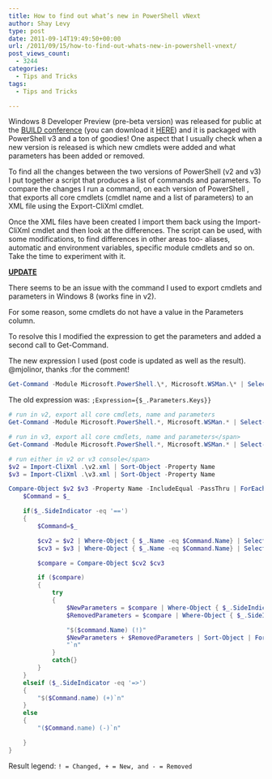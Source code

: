 ```yaml
---
title: How to find out what’s new in PowerShell vNext
author: Shay Levy
type: post
date: 2011-09-14T19:49:50+00:00
url: /2011/09/15/how-to-find-out-whats-new-in-powershell-vnext/
post_views_count:
  - 3244
categories:
  - Tips and Tricks
tags:
  - Tips and Tricks

---
```

Windows 8 Developer Preview (pre-beta version) was released for public at the [BUILD conference][1] (you can download it [HERE][2]) and it is packaged with PowerShell v3 and a ton of goodies! One aspect that I usually check when a new version is released is which new cmdlets were added and what parameters has been added or removed.

To find all the changes between the two versions of PowerShell (v2 and v3) I put together a script that produces a list of commands and parameters. To compare the changes I run a command, on each version of PowerShell , that exports all core cmdlets (cmdlet name and a list of parameters) to an XML file using the Export-CliXml cmdlet.

Once the XML files have been created I import them back using the Import-CliXml cmdlet and then look at the differences. The script can be used, with some modifications, to find differences in other areas too- aliases, automatic and environment variables, specific module cmdlets and so on. Take the time to experiment with it.

<span style="text-decoration: underline;"><strong>UPDATE</strong></span>

There seems to be an issue with the command I used to export cmdlets and parameters in Windows 8 (works fine in v2).

For some reason, some cmdlets do not have a value in the Parameters column.

To resolve this I modified the expression to get the parameters and added a second call to Get-Command.

The new expression I used (post code is updated as well as the result).  @mjolinor, thanks :for the comment!

```powershell
Get-Command -Module Microsoft.PowerShell.\*, Microsoft.WSMan.\* | Select-Object -Property Name,@{Name='Parameters';Expression={(Get-Command $_).Parameters.Keys}}
```

The old expression was: `;Expression={$_.Parameters.Keys}}`

```powershell
# run in v2, export all core cmdlets, name and parameters
Get-Command -Module Microsoft.PowerShell.*, Microsoft.WSMan.* | Select-Object -Property Name, @{Name=’Parameters’;Expression={(Get-Command $_).Parameters.Keys}} | Export-Clixml .\v2.xml

# run in v3, export all core cmdlets, name and parameters</span>
Get-Command -Module Microsoft.PowerShell.*, Microsoft.WSMan.* | Select-Object -Property Name ,@{Name=’Parameters’;Expression={(Get-Command $_).Parameters.Keys}} | Export-Clixml .\v3.xml

# run either in v2 or v3 console</span>
$v2 = Import-CliXml .\v2.xml | Sort-Object -Property Name
$v3 = Import-CliXml .\v3.xml | Sort-Object -Property Name

Compare-Object $v2 $v3 -Property Name -IncludeEqual -PassThru | ForEach-Object {
    $Command = $_

    if($_.SideIndicator -eq '==')
    {
        $Command=$_

        $cv2 = $v2 | Where-Object { $_.Name -eq $Command.Name} | Select-Object -ExpandProperty Parameters
        $cv3 = $v3 | Where-Object { $_.Name -eq $Command.Name} | Select-Object -ExpandProperty Parameters

        $compare = Compare-Object $cv2 $cv3

        if ($compare)
        {
            try
            {
                $NewParameters = $compare | Where-Object { $_.SideIndicator -eq '=>' } | ForEach-Object { $_.InputObject + ' (+)'}
                $RemovedParameters = $compare | Where-Object { $_.SideIndicator -eq '=<' } | ForEach-Object { $_.InputObject + ' (-)'}

                "$($command.Name) (!)"
                $NewParameters + $RemovedParameters | Sort-Object | ForEach-Object { "`t$_" }
                "`n"
            }
            catch{}
        }
    }
    elseif ($_.SideIndicator -eq '=>')
    {
        "$($Command.name) (+)`n"
    }
    else
    {
        "($Command.name) (-)`n"

    }
}
```

Result legend: `! = Changed, + = New, and - = Removed`

[1]: http://www.buildwindows.com/
[2]: http://msdn.microsoft.com/en-us/windows/apps/br229516